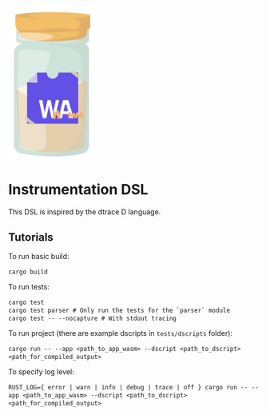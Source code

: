 <picture>
  <img width="175" alt="The logo for wham!. Shows a spice jar with the WebAssembly logo, but with the 'h' and 'mm' letters written in between the 'wa' to spell 'whamm'."  src="/docs/logos/wham!_logo.png">
</picture>


# Instrumentation DSL #

This DSL is inspired by the dtrace D language.

## Tutorials ##

To run basic build:
```shell
cargo build
```

To run tests:
```shell
cargo test
cargo test parser # Only run the tests for the `parser` module
cargo test -- --nocapture # With stdout tracing
```

To run project (there are example dscripts in `tests/dscripts` folder):
```shell
cargo run -- --app <path_to_app_wasm> --dscript <path_to_dscript> <path_for_compiled_output>
```

To specify log level:
```shell
RUST_LOG={ error | warn | info | debug | trace | off } cargo run -- --app <path_to_app_wasm> --dscript <path_to_dscript> <path_for_compiled_output>
```
